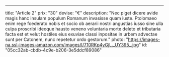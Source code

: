 ---
title: "Article 2"
prix: "30"
devise: "€"
description: "Nec piget dicere avide magis hanc insulam populum Romanum invasisse quam iuste. Ptolomaeo enim rege foederato nobis et socio ob aerarii nostri angustias iusso sine ulla culpa proscribi ideoque hausto veneno voluntaria morte deleto et tributaria facta est et velut hostiles eius exuviae classi inpositae in urbem advectae sunt per Catonem, nunc repetetur ordo gestorum."
photo: "https://images-na.ssl-images-amazon.com/images/I/710RKp4yGjL._UY395_.jpg"
id: "05cc32ab-cbdb-4c9e-b206-3e5ddcf89086"
